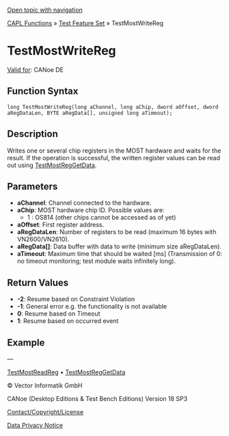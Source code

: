 [Open topic with navigation](../../../../../CANoeDEFamily.htm#Topics/CAPLFunctions/Test/Functions/CAPLfunctionTestMostWriteReg.md)

[CAPL Functions](../../CAPLfunctions.md) » [Test Feature Set](../CAPLfunctionsTFSOverview.md) » TestMostWriteReg

# TestMostWriteReg

[Valid for](../../../Shared/FeatureAvailability.md): CANoe DE

## Function Syntax

```
long TestMostWriteReg(long aChannel, long aChip, dword aOffset, dword aRegDataLen, BYTE aRegData[], unsigned long aTimeout);
```

## Description

Writes one or several chip registers in the MOST hardware and waits for the result. If the operation is successful, the written register values can be read out using [TestMostRegGetData](CAPLfunctionTestMostRegGetData.md).

## Parameters

- **aChannel**: Channel connected to the hardware.
- **aChip**: MOST hardware chip ID. Possible values are:
  - 1 : OS814 (other chips cannot be accessed as of yet)
- **aOffset**: First register address.
- **aRegDataLen**: Number of registers to be read (maximum 16 bytes with VN2600/VN2610).
- **aRegData[]**: Data buffer with data to write (minimum size aRegDataLen).
- **aTimeout**: Maximum time that should be waited [ms] (Transmission of 0: no timeout monitoring; test module waits infinitely long).

## Return Values

- **-2**: Resume based on Constraint Violation
- **-1**: General error e.g. the functionality is not available
- **0**: Resume based on Timeout
- **1**: Resume based on occurred event

## Example

—

[TestMostReadReg](CAPLfunctionTestMostReadReg.md) • [TestMostRegGetData](CAPLfunctionTestMostRegGetData.md)

© Vector Informatik GmbH

CANoe (Desktop Editions & Test Bench Editions) Version 18 SP3

[Contact/Copyright/License](../../../Shared/ContactCopyrightLicense.md)

[Data Privacy Notice](https://www.vector.com/int/en/company/get-info/privacy-policy/)